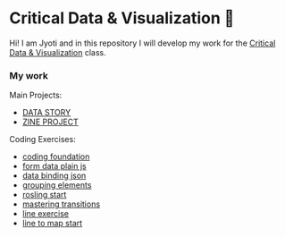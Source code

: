 # Critical Data & Visualization 🦕

Hi! I am Jyoti and in this repository I will develop my work for the [Critical Data & Visualization](https://github.com/leoneckert/critical-data-and-visualization-spring-2021) class.

### My work

Main Projects:

- [DATA STORY](https://github.com/koapushjin/Spring2021-Critical-Data-and-Visualization/tree/main/projects/data-story)
- [ZINE PROJECT](https://github.com/koapushjin/Spring2021-Critical-Data-and-Visualization/tree/main/projects/zine-project)


Coding Exercises:

- [coding foundation](https://github.com/koapushjin/Spring2021-Critical-Data-and-Visualization/tree/main/coding-exercises/1-coding-foundation)
- [form data plain js](https://github.com/koapushjin/Spring2021-Critical-Data-and-Visualization/tree/main/coding-exercises/2-form-data-plain-js)
- [data binding json](https://github.com/koapushjin/Spring2021-Critical-Data-and-Visualization/tree/main/coding-exercises/3-data-binding-json)
- [grouping elements](https://github.com/koapushjin/Spring2021-Critical-Data-and-Visualization/tree/main/coding-exercises/4-grouping-elements)
- [rosling start](https://github.com/koapushjin/Spring2021-Critical-Data-and-Visualization/tree/main/coding-exercises/5-rosling-start)
- [mastering transitions](https://github.com/koapushjin/Spring2021-Critical-Data-and-Visualization/tree/main/coding-exercises/6-Mastering-Transitions)
- [line exercise](https://github.com/koapushjin/Spring2021-Critical-Data-and-Visualization/tree/main/coding-exercises/7-line-exercise)
- [line to map start](https://github.com/koapushjin/Spring2021-Critical-Data-and-Visualization/tree/main/coding-exercises/8-line-to-map-start)
